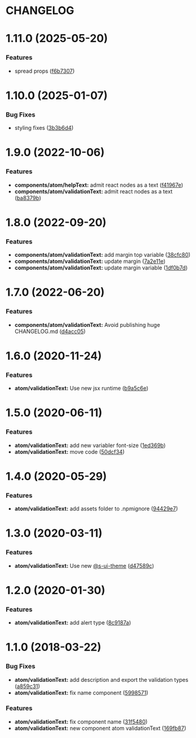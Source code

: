 # CHANGELOG

# 1.11.0 (2025-05-20)


### Features

* spread props ([f6b7307](https://github.com/SUI-Components/sui-components/commit/f6b730795fc6fdbd305b6082b671b7509f969489))



# 1.10.0 (2025-01-07)


### Bug Fixes

* styling fixes ([3b3b6d4](https://github.com/SUI-Components/sui-components/commit/3b3b6d4cc11abd9fb19649d9bc4a38a75a0397a8))



# 1.9.0 (2022-10-06)


### Features

* **components/atom/helpText:** admit react nodes as a text ([f41967e](https://github.com/SUI-Components/sui-components/commit/f41967ec354662dcc551562ccfe75aa729aff29e))
* **components/atom/validationText:** admit react nodes as a text ([ba8379b](https://github.com/SUI-Components/sui-components/commit/ba8379babb0085e61f99de0e69740f749e558b88))



# 1.8.0 (2022-09-20)


### Features

* **components/atom/validationText:** add margin top variable ([38cfc80](https://github.com/SUI-Components/sui-components/commit/38cfc8043787aaf23bf8a96cbbf97cdaed1ceeeb))
* **components/atom/validationText:** update margin ([7a2e11e](https://github.com/SUI-Components/sui-components/commit/7a2e11ebac2eaf128eb06b0e9cde21e76a42f8ae))
* **components/atom/validationText:** update margin variable ([1df0b7d](https://github.com/SUI-Components/sui-components/commit/1df0b7db3ae148d9f26a9ada6a71d6ea317ac72c))



# 1.7.0 (2022-06-20)


### Features

* **components/atom/validationText:** Avoid publishing huge CHANGELOG.md ([d4acc05](https://github.com/SUI-Components/sui-components/commit/d4acc05a3bdff7a14eb90b0270cc150d0cce4298))



# 1.6.0 (2020-11-24)


### Features

* **atom/validationText:** Use new jsx runtime ([b9a5c6e](https://github.com/SUI-Components/sui-components/commit/b9a5c6eb902d4710a933a9290603cd0d7210b206))



# 1.5.0 (2020-06-11)


### Features

* **atom/validationText:** add new variabler font-size ([1ed369b](https://github.com/SUI-Components/sui-components/commit/1ed369b117fc1df563a327644d037126cac4d0d9))
* **atom/validationText:** move code ([50dcf34](https://github.com/SUI-Components/sui-components/commit/50dcf34634714e0af2365f0855c62ba86f759917))



# 1.4.0 (2020-05-29)


### Features

* **atom/validationText:** add assets folder to .npmignore ([94429e7](https://github.com/SUI-Components/sui-components/commit/94429e7cf0cc116a9748a6611b213dec8b24870f))



# 1.3.0 (2020-03-11)


### Features

* **atom/validationText:** Use new [@s-ui-theme](https://github.com/s-ui-theme) ([d47589c](https://github.com/SUI-Components/sui-components/commit/d47589c09f62da47a90f00d2414a37e9bdac3cc4))



# 1.2.0 (2020-01-30)


### Features

* **atom/validationText:** add alert type ([8c9187a](https://github.com/SUI-Components/sui-components/commit/8c9187a06e45cc56ddbbf841fae7f3962e6c3555))



# 1.1.0 (2018-03-22)


### Bug Fixes

* **atom/validationText:** add description and export the validation types ([a859c31](https://github.com/SUI-Components/sui-components/commit/a859c31a21c76b9d4756230e48ecd85f8d7eab0f))
* **atom/validationText:** fix name component ([5998571](https://github.com/SUI-Components/sui-components/commit/5998571217e03b53a3ca314cfa7c5ba005ce0329))


### Features

* **atom/validationText:** fix component name ([31f5480](https://github.com/SUI-Components/sui-components/commit/31f54807ae22f15a2d448dbd96571626867bd81b))
* **atom/validationText:** new component atom validationText ([169fb87](https://github.com/SUI-Components/sui-components/commit/169fb87f457e0d8427bb1eef63a6b047e7ef6362))